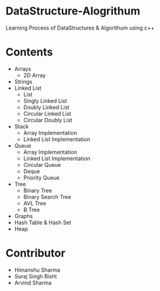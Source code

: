 # DataStructure-Alogrithum
Learning Process of DataStructures &amp; Algorithum using c++


# Contents
- Arrays
  - 2D Array
- Strings
- Linked List
  - List
  - Singly Linked List
  - Doubly Linked List
  - Circular Linked List
  - Circular Doubly List
- Stack
  - Array Implementation
  - Linked List Implementation
- Queue
  - Array Implementation
  - Linked List Implementation
  - Circular Queue
  - Deque
  - Priority Queue
- Tree
  - Binary Tree
  - Binary Search Tree
  - AVL Tree
  - B Tree
- Graphs
- Hash Table & Hash Set
- Heap


# Contributor
- Himanshu Sharma
- Suraj Singh Bisht
- Arvind Sharma
